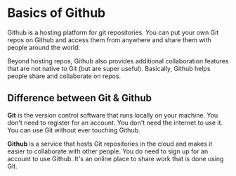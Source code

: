 # Basics of Github

Github is a hosting platform for git repositories. You can put your own Git repos on Github and access them from anywhere and share them with people around the world.

Beyond hosting repos, Github also provides additional collaboration features that are not native to Git (but are super useful). Basically, Github helps people share and collaborate on repos.

## Difference between Git & Github

**Git** is the version control software that runs locally on your machine. You don't need to register for an account. You don't need the internet to use it. You can use Git without ever touching Github.

**Github** is a service that hosts Git repositories in the cloud and makes it easier to collaborate with other people. You do need to sign up for an account to use Github. It's an online place to share work that is done using Git.
